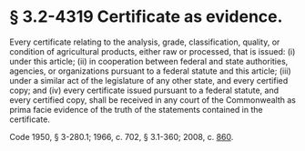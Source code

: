 # § 3.2-4319 Certificate as evidence.

<p>Every certificate relating to the analysis, grade, classification, quality, or condition of agricultural products, either raw or processed, that is issued: (i) under this article; (ii) in cooperation between federal and state authorities, agencies, or organizations pursuant to a federal statute and this article; (iii) under a similar act of the legislature of any other state, and every certified copy; and (iv) every certificate issued pursuant to a federal statute, and every certified copy, shall be received in any court of the Commonwealth as prima facie evidence of the truth of the statements contained in the certificate.</p><p>Code 1950, § 3-280.1; 1966, c. 702, § 3.1-360; 2008, c. <a href='http://lis.virginia.gov/cgi-bin/legp604.exe?081+ful+CHAP0860'>860</a>.</p>